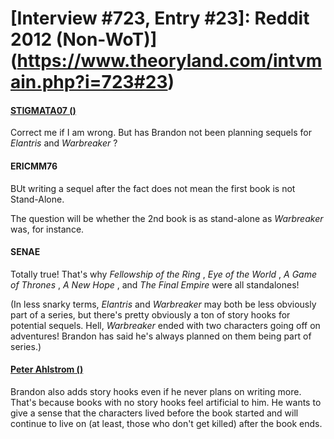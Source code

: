 # [Interview #723, Entry #23]: Reddit 2012 (Non-WoT)](https://www.theoryland.com/intvmain.php?i=723#23)

#### [STIGMATA07 ()](http://www.reddit.com/r/Fantasy/comments/rrten/sanderson_fails_to_refute_claims_of_being_a/c48byn4)

Correct me if I am wrong. But has Brandon not been planning sequels for
*Elantris*
and
*Warbreaker*
?

#### ERICMM76

BUt writing a sequel after the fact does not mean the first book is not Stand-Alone.

The question will be whether the 2nd book is as stand-alone as
*Warbreaker*
was, for instance.

#### SENAE

Totally true! That's why
*Fellowship of the Ring*
,
*Eye of the World*
,
*A Game of Thrones*
,
*A New Hope*
, and
*The Final Empire*
were all standalones!

(In less snarky terms,
*Elantris*
and
*Warbreaker*
may both be less obviously part of a series, but there's pretty obviously a ton of story hooks for potential sequels. Hell,
*Warbreaker*
ended with two characters going off on adventures! Brandon has said he's always planned on them being part of series.)

#### [Peter Ahlstrom ()](http://www.reddit.com/r/Fantasy/comments/rrten/sanderson_fails_to_refute_claims_of_being_a/c48y30v)

Brandon also adds story hooks even if he never plans on writing more. That's because books with no story hooks feel artificial to him. He wants to give a sense that the characters lived before the book started and will continue to live on (at least, those who don't get killed) after the book ends.

